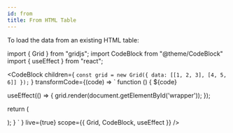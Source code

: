 ```yaml
---
id: from
title: From HTML Table 
---
```


To load the data from an existing HTML table:

import { Grid } from "gridjs";
import CodeBlock from "@theme/CodeBlock"
import { useEffect } from "react";

<CodeBlock children={
`
const grid = new Grid({
  data: [[1, 2, 3], [4, 5, 6]]
});
`
}
 transformCode={(code) => 
`
function () {
  ${code}
  
  useEffect(() => {
    grid.render(document.getElementById('wrapper'));
  });
  
  return (
    <div id="wrapper" />
  );
}
`
} live={true} scope={{ Grid, CodeBlock, useEffect }} />

